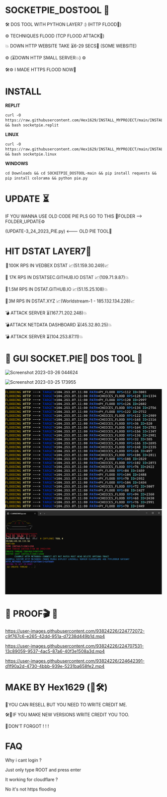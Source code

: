 # SOCKETPIE_DOSTOOL 🌌

🛠️ DOS TOOL WITH PYTHON LAYER7 :) (HTTP FLOOD🌊)

⚙️ TECHNIQUES FLOOD (TCP FLOOD ATTACK🌊)

💥 DOWN HTTP WEBSITE TAKE ⏳6-29 SECS🌊 (SOME WEBSITE)

⚙️ (⏳DOWN HTTP SMALL SERVER💥) ⚙️

🛠️⚙️ I MADE HTTPS FLOOD NOW🌊

# INSTALL

**REPLIT**
```
curl -O https://raw.githubusercontent.com/Hex1629/INSTALL_MYPROJECT/main/INSTALL_SCRIPT/socketpie.replit && bash socketpie.replit
```

**LINUX**
```
curl -O https://raw.githubusercontent.com/Hex1629/INSTALL_MYPROJECT/main/INSTALL_SCRIPT/socketpie.linux && bash socketpie.linux
```

**WINDOWS**
```
cd Downloads && cd SOCKETPIE_DOSTOOL-main && pip install requests && pip install colorama && python pie.py
```

# UPDATE  ⏳

IF YOU WANNA USE OLD CODE PIE PLS GO TO THIS 📁FOLDER --> FOLDER_UPDATE⚙️

(UPDATE-3_24_2023_PIE.py) <--- OLD PIE TOOL🌊

# HIT DSTAT LAYER7🚀
 📌 100K RPS IN VEDBEX DSTAT 📈(51.159.30.249)📈
 
 📌 17K RPS IN DSTATSEC.GITHUB.IO DSTAT 📈(109.71.9.87)💥
 
 📌 1.5M RPS IN DSTAT.GITHUB.IO 📈(51.15.25.108)💥
 
 📌 3M RPS IN DSTAT.XYZ 📈(Worldstream-1 - 185.132.134.228)📈
 
 💣 ATTACK SERVER ⏳(167.71.202.248)💥 
 
 💣 ATTACK NETDATA DASHBOARD ⏳(45.32.80.25)💥

 💣 ATTACK SERVER ⏳(104.253.87.11)💥

<h1>🌊 GUI SOCKET.PIE🥧 DOS TOOL 🌊</h1>

![Screenshot 2023-03-26 044624](https://user-images.githubusercontent.com/93824226/227744364-7cf31be2-bec5-4d62-97dd-c24ce6481455.png)

![Screenshot 2023-03-25 173955](https://user-images.githubusercontent.com/93824226/227744383-3436cc44-06f2-4ef9-87cf-4e5a7e4065b5.png)


<img src="https://github.com/Hex1629/SOCKETPIE_DOSTOOL/blob/main/FLOOD_MESSAGE.png"></img>
<img src="https://github.com/Hex1629/SOCKETPIE_DOSTOOL/blob/main/INPUT_ALL.png"></img>

<h1>🌊 PROOF🎬 🌊</h1>

https://user-images.githubusercontent.com/93824226/224772072-c9f767c6-e265-42dd-951a-d7238d449b1d.mp4

https://user-images.githubusercontent.com/93824226/224707531-13c89059-9537-4ac5-87a6-40f3e1508a3d.mp4

https://user-images.githubusercontent.com/93824226/224642391-d1f90a2d-4730-4bbb-939e-5231ba658fe2.mp4


# MAKE BY Hex1629 (👤🛠️)
💸 YOU CAN RESELL BUT YOU NEED TO WRITE CREDIT ME.

🛠️📁 IF YOU MAKE NEW VERSIONS WRITE CREDIT YOU TOO.

📌 DON'T FORGOT ! ! !

# FAQ

Why i cant login ?

 Just only type ROOT and press enter


It working for cloudflare ?

 No it's not https flooding

